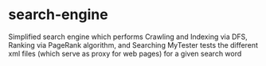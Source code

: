 # search-engine

Simplified search engine which performs Crawling and Indexing via DFS, Ranking via PageRank algorithm, and Searching
MyTester tests the different xml files (which serve as proxy for web pages) for a given search word
